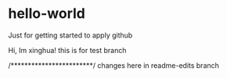 # hello-world
Just for getting started to apply github

Hi,
  Im xinghua!
  this is for test branch

/************************/
changes here in readme-edits branch
